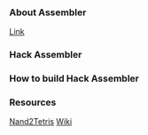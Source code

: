 ### About Assembler

[Link](https://github.com/amarjeet-saini/Hack-Assembler)
### Hack Assembler


### How to build Hack Assembler


### Resources
[Nand2Tetris](https://www.nand2tetris.org/project06)
[Wiki](https://en.wikipedia.org/wiki/Assembly_language#Assembler)
